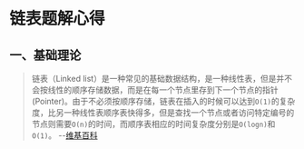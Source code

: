 # 链表题解心得
## 一、基础理论
> 链表（Linked list）是一种常见的基础数据结构，是一种线性表，但是并不会按线性的顺序存储数据，而是在每一个节点里存到下一个节点的指针(Pointer)。由于不必须按顺序存储，链表在插入的时候可以达到`O(1)`的复杂度，比另一种线性表顺序表快得多，但是查找一个节点或者访问特定编号的节点则需要`O(n)`的时间，而顺序表相应的时间复杂度分别是`O(logn)`和`O(1)`。  --[维基百科](https://zh.wikipedia.org/wiki/%E9%93%BE%E8%A1%A8)
